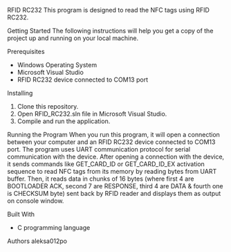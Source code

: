 RFID RC232
This program is designed to read the NFC tags using RFID RC232.

Getting Started
The following instructions will help you get a copy of the project up and running on your local machine.

Prerequisites
- Windows Operating System
- Microsoft Visual Studio
- RFID RC232 device connected to COM13 port

Installing
1. Clone this repository.
2. Open RFID_RC232.sln file in Microsoft Visual Studio.
3. Compile and run the application.

Running the Program
When you run this program, it will open a connection between your computer and an RFID RC232 device connected to COM13 port.
The program uses UART communication protocol for serial communication with the device.
After opening a connection with the device, it sends commands like GET_CARD_ID or GET_CARD_ID_EX activation sequence to
read NFC tags from its memory by reading bytes from UART buffer.
Then, it reads data in chunks of 16 bytes (where first 4 are BOOTLOADER ACK, second 7 are RESPONSE, third 4 are DATA & 
fourth one is CHECKSUM byte) sent back by RFID reader and displays them as output on console window.

Built With
- C programming language

Authors
aleksa012po 
